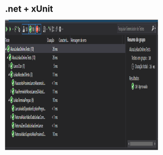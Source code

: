 # .net + xUnit
<img src="https://github.com/raphaom35/.net_xUnit/blob/master/test.PNG" width="530" height="430" align="center"/> 

